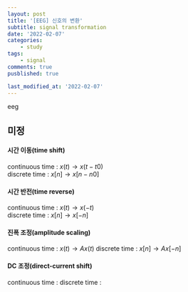 ```yaml
---
layout: post
title: '[EEG] 신호의 변환'
subtitle: signal transformation
date: '2022-02-07'
categories:
    - study
tags:
    - signal
comments: true
pusblished: true

last_modified_at: '2022-02-07'
---
```


eeg

## 미정

#### 시간 이동(time shift)   
continuous time : $x(t) → x(t-t0)$   
discrete time : $x[n] → x[n-n0]$

#### 시간 반전(time reverse)
continuous time : $x(t) → x(-t)$   
discrete time : $x[n] → x[-n]$

#### 진폭 조정(amplitude scaling)
continuous time : $x(t) → A x(t)$
discrete time : $x[n] → A x[-n]$

#### DC 조정(direct-current shift)
continuous time : 
discrete time : 

